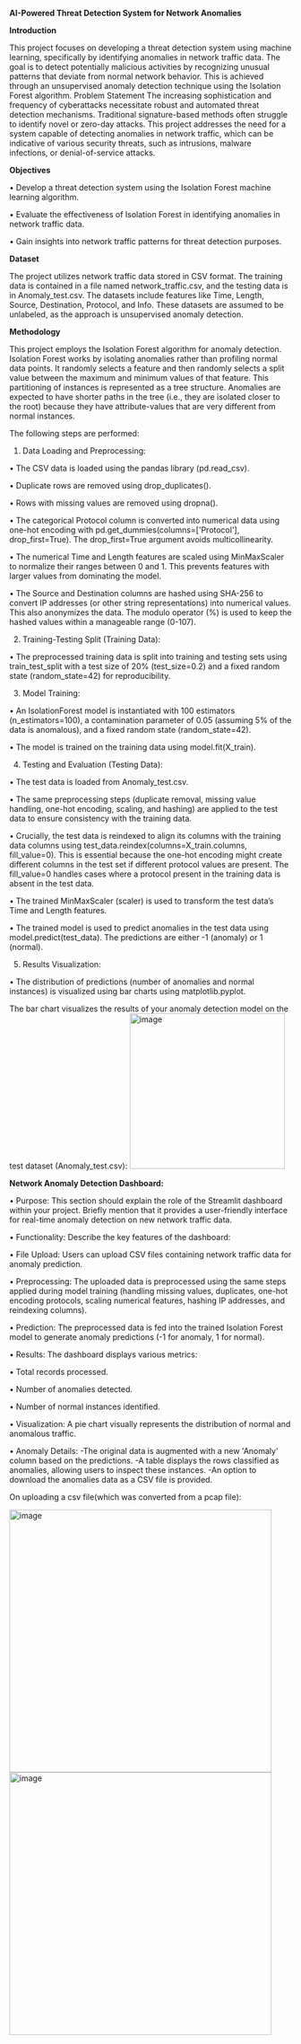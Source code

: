 **AI-Powered Threat Detection System for Network Anomalies**

**Introduction**

This project focuses on developing a threat detection system using machine learning, specifically by identifying anomalies in network traffic data. The goal is to detect potentially malicious activities by recognizing unusual patterns that deviate from normal network behavior. This is achieved through an unsupervised anomaly detection technique using the Isolation Forest algorithm.
Problem Statement
The increasing sophistication and frequency of cyberattacks necessitate robust and automated threat detection mechanisms. Traditional signature-based methods often struggle to identify novel or zero-day attacks. This project addresses the need for a system capable of detecting anomalies in network traffic, which can be indicative of various security threats, such as intrusions, malware infections, or denial-of-service attacks.

**Objectives**

•	Develop a threat detection system using the Isolation Forest machine learning algorithm.

•	Evaluate the effectiveness of Isolation Forest in identifying anomalies in network traffic data.

•	Gain insights into network traffic patterns for threat detection purposes.

**Dataset**

The project utilizes network traffic data stored in CSV format. The training data is contained in a file named network_traffic.csv, and the testing data is in Anomaly_test.csv. The datasets include features like Time, Length, Source, Destination, Protocol, and Info. These datasets are assumed to be unlabeled, as the approach is unsupervised anomaly detection.

**Methodology**

This project employs the Isolation Forest algorithm for anomaly detection. Isolation Forest works by isolating anomalies rather than profiling normal data points. It randomly selects a feature and then randomly selects a split value between the maximum and minimum values of that feature. This partitioning of instances is represented as a tree structure. Anomalies are expected to have shorter paths in the tree (i.e., they are isolated closer to the root) because they have attribute-values that are very different from normal instances.

The following steps are performed:

1.	Data Loading and Preprocessing:

•	The CSV data is loaded using the pandas library (pd.read_csv).

•	Duplicate rows are removed using drop_duplicates().

•	Rows with missing values are removed using dropna().

•	The categorical Protocol column is converted into numerical data using one-hot encoding with pd.get_dummies(columns=['Protocol'], drop_first=True). The drop_first=True argument avoids multicollinearity.

•	The numerical Time and Length features are scaled using MinMaxScaler to normalize their ranges between 0 and 1. This prevents features with larger values from dominating the model.

•	The Source and Destination columns are hashed using SHA-256 to convert IP addresses (or other string representations) into numerical values. This also anonymizes the data. The modulo operator (%) is used to keep the hashed values within a manageable range (0-107).

2.	Training-Testing Split (Training Data):

•	The preprocessed training data is split into training and testing sets using train_test_split with a test size of 20% (test_size=0.2) and a fixed random state (random_state=42) for reproducibility.

3.	Model Training:

•	An IsolationForest model is instantiated with 100 estimators (n_estimators=100), a contamination parameter of 0.05 (assuming 5% of the data is anomalous), and a fixed random state (random_state=42).

•	The model is trained on the training data using model.fit(X_train).

4.	Testing and Evaluation (Testing Data):

•	The test data is loaded from Anomaly_test.csv.

•	The same preprocessing steps (duplicate removal, missing value handling, one-hot encoding, scaling, and hashing) are applied to the test data to ensure consistency with the training data.

•	Crucially, the test data is reindexed to align its columns with the training data columns using test_data.reindex(columns=X_train.columns, fill_value=0). This is essential because the one-hot encoding might create different columns in the test set if different protocol values are present. The fill_value=0 handles cases where a protocol present in the training data is absent in the test data.

•	The trained MinMaxScaler (scaler) is used to transform the test data’s Time and Length features.

•	The trained model is used to predict anomalies in the test data using model.predict(test_data). The predictions are either -1 (anomaly) or 1 (normal).

5.	Results Visualization:

•	The distribution of predictions (number of anomalies and normal instances) is visualized using bar charts using matplotlib.pyplot.
 
The bar chart visualizes the results of your anomaly detection model on the test dataset (Anomaly_test.csv):
<img width="277" alt="image" src="https://github.com/user-attachments/assets/7fe9fde3-ee08-4b9d-a352-4c4da6d2ae73" />



**Network Anomaly Detection Dashboard:**

•	Purpose: This section should explain the role of the Streamlit dashboard within your project. Briefly mention that it provides a user-friendly interface for real-time anomaly detection on new network traffic data.

•	Functionality: Describe the key features of the dashboard: 

•	File Upload: Users can upload CSV files containing network traffic data for anomaly prediction.

•	Preprocessing: The uploaded data is preprocessed using the same steps applied during model training (handling missing values, duplicates, one-hot encoding protocols, scaling numerical features, hashing IP addresses, and reindexing columns).

•	Prediction: The preprocessed data is fed into the trained Isolation Forest model to generate anomaly predictions (-1 for anomaly, 1 for normal).

•	Results: The dashboard displays various metrics: 

•	Total records processed.

•	Number of anomalies detected.

•	Number of normal instances identified.

•	Visualization: A pie chart visually represents the distribution of normal and anomalous traffic.

•	Anomaly Details: 
	-The original data is augmented with a new 'Anomaly' column based on the predictions.
  -A table displays the rows classified as anomalies, allowing users to inspect these instances.
  -An option to download the anomalies data as a CSV file is provided.

On uploading a csv file(which was converted from a pcap file):
  
<img width="468" alt="image" src="https://github.com/user-attachments/assets/d1a943e0-52de-421d-885e-7fa572c5c210" />
<img width="468" alt="image" src="https://github.com/user-attachments/assets/24527676-5b07-4267-b996-624cf9a9abb2" />
